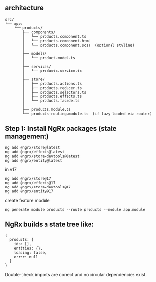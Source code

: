 ## architecture
```
src/
└── app/
    └── products/
        ├── components/
        │   └── products.component.ts
        │   └── products.component.html
        │   └── products.component.scss  (optional styling)
        │
        ├── models/
        │   └── product.model.ts
        │
        ├── services/
        │   └── products.service.ts
        │
        ├── store/
        │   ├── products.actions.ts
        │   ├── products.reducer.ts
        │   ├── products.selectors.ts
        │   ├── products.effects.ts
        │   └── products.facade.ts
        │
        ├── products.module.ts
        └── products-routing.module.ts  (if lazy-loaded via router)

```
## Step 1: Install NgRx packages (state management)

```
ng add @ngrx/store@latest
ng add @ngrx/effects@latest
ng add @ngrx/store-devtools@latest
ng add @ngrx/entity@latest
```

in v17
```
ng add @ngrx/store@17
ng add @ngrx/effects@17
ng add @ngrx/store-devtools@17
ng add @ngrx/entity@17
```

create feature module
```
ng generate module products --route products --module app.module
```

## NgRx builds a state tree like:
```
{
  products: {
    ids: [],
    entities: {},
    loading: false,
    error: null
  }
}
```
Double-check imports are correct and no circular dependencies exist.
